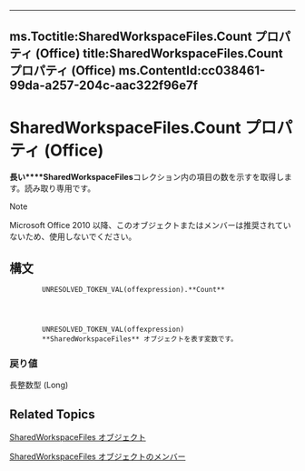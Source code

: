

---
ms.Toctitle:SharedWorkspaceFiles.Count プロパティ (Office)
title:SharedWorkspaceFiles.Count プロパティ (Office)
ms.ContentId:cc038461-99da-a257-204c-aac322f96e7f
---
# SharedWorkspaceFiles.Count プロパティ (Office)




**長い****SharedWorkspaceFiles**コレクション内の項目の数を示すを取得します。読み取り専用です。

>[!NOTE]
>Microsoft Office 2010 以降、このオブジェクトまたはメンバーは推奨されていないため、使用しないでください。





## 構文

            UNRESOLVED_TOKEN_VAL(offexpression).**Count**




            UNRESOLVED_TOKEN_VAL(offexpression)
            **SharedWorkspaceFiles** オブジェクトを表す変数です。

### 戻り値
長整数型 (Long)





## Related Topics

[SharedWorkspaceFiles オブジェクト](5e2937f7-f794-dffb-a1ec-69ea9a9e3546.md)

[SharedWorkspaceFiles オブジェクトのメンバー](30e841ce-c8f1-249a-3bc7-6f204be64536.md)




